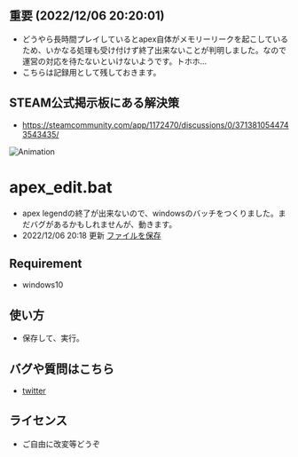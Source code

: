 ## 重要 (2022/12/06 20:20:01)
* どうやら長時間プレイしているとapex自体がメモリーリークを起こしているため、いかなる処理も受け付けず終了出来ないことが判明しました。なので運営の対応を待たないといけないようです。トホホ…
* こちらは記録用として残しておきます。

## STEAM公式掲示板にある解決策
* https://steamcommunity.com/app/1172470/discussions/0/3713810544743543435/

![Animation](https://user-images.githubusercontent.com/2212660/205893629-ba112c9f-1212-4e3a-a4fd-1a14e7e6b853.gif)
# apex_edit.bat
* apex legendの終了が出来ないので、windowsのバッチをつくりました。まだバグがあるかもしれませんが、動きます。
* 2022/12/06 20:18 更新
[ファイルを保存](https://github.com/h-h/apex/blob/main/apex_exit.bat)

## Requirement
* windows10

## 使い方
* 保存して、実行。

## バグや質問はこちら
* [twitter](https://twitter.com/qwerty_lkj1)

## ライセンス
* ご自由に改変等どうぞ
